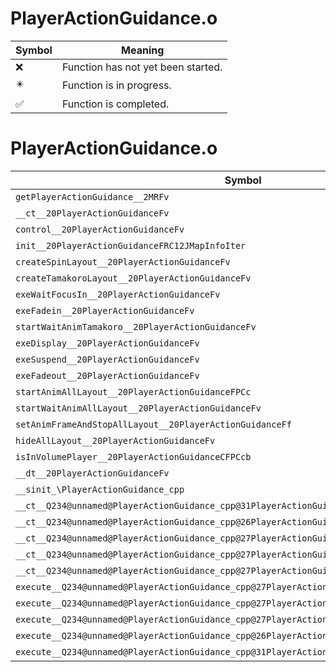 # PlayerActionGuidance.o
| Symbol | Meaning 
| ------------- | ------------- 
| :x: | Function has not yet been started. 
| :eight_pointed_black_star: | Function is in progress. 
| :white_check_mark: | Function is completed. 


# PlayerActionGuidance.o
| Symbol | Decompiled? |
| ------------- | ------------- |
| `getPlayerActionGuidance__2MRFv` | :x: |
| `__ct__20PlayerActionGuidanceFv` | :x: |
| `control__20PlayerActionGuidanceFv` | :x: |
| `init__20PlayerActionGuidanceFRC12JMapInfoIter` | :x: |
| `createSpinLayout__20PlayerActionGuidanceFv` | :x: |
| `createTamakoroLayout__20PlayerActionGuidanceFv` | :x: |
| `exeWaitFocusIn__20PlayerActionGuidanceFv` | :x: |
| `exeFadein__20PlayerActionGuidanceFv` | :x: |
| `startWaitAnimTamakoro__20PlayerActionGuidanceFv` | :x: |
| `exeDisplay__20PlayerActionGuidanceFv` | :x: |
| `exeSuspend__20PlayerActionGuidanceFv` | :x: |
| `exeFadeout__20PlayerActionGuidanceFv` | :x: |
| `startAnimAllLayout__20PlayerActionGuidanceFPCc` | :x: |
| `startWaitAnimAllLayout__20PlayerActionGuidanceFv` | :x: |
| `setAnimFrameAndStopAllLayout__20PlayerActionGuidanceFf` | :x: |
| `hideAllLayout__20PlayerActionGuidanceFv` | :x: |
| `isInVolumePlayer__20PlayerActionGuidanceCFPCcb` | :x: |
| `__dt__20PlayerActionGuidanceFv` | :x: |
| `__sinit_\PlayerActionGuidance_cpp` | :x: |
| `__ct__Q234@unnamed@PlayerActionGuidance_cpp@31PlayerActionGuidanceWaitFocusInFv` | :x: |
| `__ct__Q234@unnamed@PlayerActionGuidance_cpp@26PlayerActionGuidanceFadeinFv` | :x: |
| `__ct__Q234@unnamed@PlayerActionGuidance_cpp@27PlayerActionGuidanceDisplayFv` | :x: |
| `__ct__Q234@unnamed@PlayerActionGuidance_cpp@27PlayerActionGuidanceSuspendFv` | :x: |
| `__ct__Q234@unnamed@PlayerActionGuidance_cpp@27PlayerActionGuidanceFadeoutFv` | :x: |
| `execute__Q234@unnamed@PlayerActionGuidance_cpp@27PlayerActionGuidanceFadeoutCFP5Spine` | :x: |
| `execute__Q234@unnamed@PlayerActionGuidance_cpp@27PlayerActionGuidanceSuspendCFP5Spine` | :x: |
| `execute__Q234@unnamed@PlayerActionGuidance_cpp@27PlayerActionGuidanceDisplayCFP5Spine` | :x: |
| `execute__Q234@unnamed@PlayerActionGuidance_cpp@26PlayerActionGuidanceFadeinCFP5Spine` | :x: |
| `execute__Q234@unnamed@PlayerActionGuidance_cpp@31PlayerActionGuidanceWaitFocusInCFP5Spine` | :x: |
